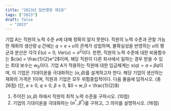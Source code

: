 ```yaml
---
title: "2023년 일반행정 제2문"
tags: ["2023"]
draft: false
  - "2023"
---
```

기업 A는 직원의 노력 수준 $e$에 대해 정확히 알지 못한다. 직원의 노력 수준과 관찰 가능한 재화의 생산량 $q$ 간에는 $q = e + u$의 관계가 성립하며, 불확실성을 반영하는 $u$의 평균과 분산은 각각 $E(u) = 0$, $Var(u) = \sigma^2$이다. 한편, 직원의 노력 수준에 대한 비용함수는 $c(e) = \frac{1}{2}e^2$이며, 해당 직원이 다른 회사에서 일하는 경우 받을 수 있는 최대 보수는 $w_0$이다.
기업 A가 적용하는 직원에 대한 임금체계는 $s(q) = \alpha + \beta q$이며, 이 기업은 기대이윤을 극대화하는 $(\alpha, \beta)$를 설계하고자 한다. 해당 기업이 생산하는 재화의 가격은 1이며, 직원과 기업은 모두 위험중립적이다. 다음 물음에 답하시오. (총 26점)
(단, $e \geq 0$, $q \geq 0$, $\beta \geq 0$, $0 < w_0 < \frac{1}{2}$)
1) 주어진 $(\alpha, \beta)$ 하에서 직원의 최적 노력 수준을 구하시오. (10점)
2) 기업의 기대이윤을 극대화하는 $(\alpha^*, \beta^*)$를 구하고, 그 의미를 설명하시오. (16점)
